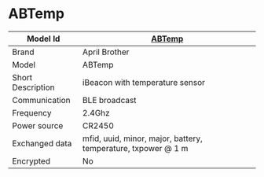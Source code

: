 # ABTemp 

|Model Id|[ABTemp](https://github.com/theengs/decoder/blob/development/src/devices/ABTemp_json.h)|
|-|-|
|Brand|April Brother|
|Model|ABTemp|
|Short Description|iBeacon with temperature sensor|
|Communication|BLE broadcast|
|Frequency|2.4Ghz|
|Power source|CR2450|
|Exchanged data|mfid, uuid, minor, major, battery, temperature, txpower @ 1 m|
|Encrypted|No|
